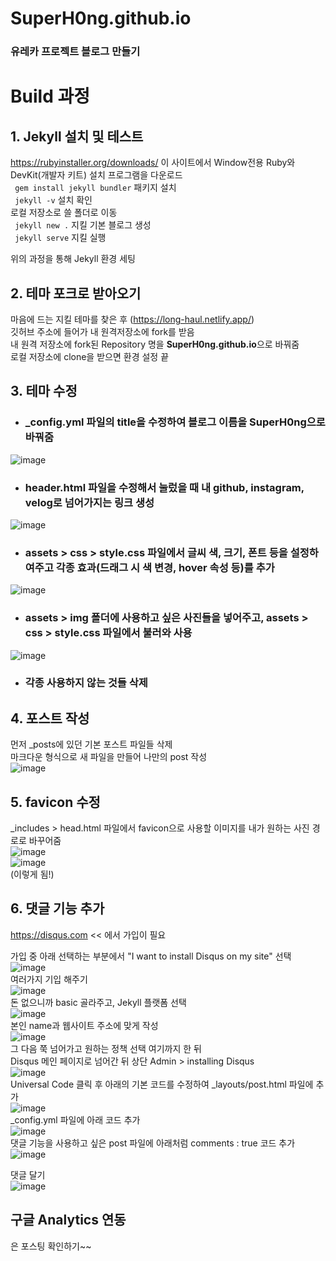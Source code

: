 # SuperH0ng.github.io

### 유레카 프로젝트 블로그 만들기

# Build 과정

## 1. Jekyll 설치 및 테스트
https://rubyinstaller.org/downloads/ 이 사이트에서 Window전용 Ruby와 DevKit(개발자 키트) 설치 프로그램을 다운로드  
` gem install jekyll bundler` 패키지 설치  
` jekyll -v`  설치 확인  
로컬 저장소로 쓸 폴더로 이동  
` jekyll new .` 지킬 기본 블로그 생성  
` jekyll serve` 지킬 실행  

위의 과정을 통해 Jekyll 환경 세팅  

## 2. 테마 포크로 받아오기
마음에 드는 지킬 테마를 찾은 후 (https://long-haul.netlify.app/)  
깃허브 주소에 들어가 내 원격저장소에 fork를 받음  
내 원격 저장소에 fork된 Repository 명을 <b>SuperH0ng.github.io</b>으로 바꿔줌  
로컬 저장소에 clone을 받으면 환경 설정 끝  

## 3. 테마 수정

* ### _config.yml 파일의 title을 수정하여 블로그 이름을 <b>SuperH0ng</b>으로 바꿔줌  
![image](https://user-images.githubusercontent.com/81635179/145671623-887a719f-9a99-4fa3-8854-570b4830e25e.png)  

* ### header.html 파일을 수정해서 눌렀을 때 내 github, instagram, velog로 넘어가지는 링크 생성  
![image](https://user-images.githubusercontent.com/81635179/145671663-447c4470-a212-48ff-9c17-bfb6d88eff6d.png)  

* ### assets > css > style.css 파일에서 글씨 색, 크기, 폰트 등을 설정하여주고 각종 효과(드래그 시 색 변경, hover 속성 등)를 추가  
![image](https://user-images.githubusercontent.com/81635179/145671803-5499253c-b1a2-4a05-9012-8cf296741696.png)

* ### assets > img 폴더에 사용하고 싶은 사진들을 넣어주고, assets > css > style.css 파일에서 불러와 사용  
![image](https://user-images.githubusercontent.com/81635179/145843795-bbfa2038-bc45-4f26-a5a4-4c9d58d2db36.png)  

* ### 각종 사용하지 않는 것들 삭제  

## 4. 포스트 작성

먼저 \_posts에 있던 기본 포스트 파일들 삭제  
마크다운 형식으로 새 파일을 만들어 나만의 post 작성  
![image](https://user-images.githubusercontent.com/81635179/145843096-f9ad947c-fcab-476c-9129-cd558d9e1757.png)  


## 5. favicon 수정  
\_includes > head.html 파일에서 favicon으로 사용할 이미지를 내가 원하는 사진 경로로 바꾸어줌  
![image](https://user-images.githubusercontent.com/81635179/145844412-71fc4293-0d0a-4244-ba8c-5038650679c8.png)  
![image](https://user-images.githubusercontent.com/81635179/145844471-48864f70-0627-4416-91f1-d3b698d32b5b.png)  
(이렇게 됨!)  

## 6. 댓글 기능 추가  
https://disqus.com << 에서 가입이 필요  

가입 중 아래 선택하는 부분에서 "I want to install Disqus on my site" 선택  
![image](https://user-images.githubusercontent.com/81635179/145849715-32706e6a-d6f9-44e1-b940-0c9a37065beb.png)  
여러가지 기입 해주기  
![image](https://user-images.githubusercontent.com/81635179/145850201-a5cb97a0-691a-4fe9-8797-b0497b5b947b.png)  
돈 없으니까 basic 골라주고, Jekyll 플랫폼 선택  
![image](https://user-images.githubusercontent.com/81635179/145850509-88b66df7-6db2-464e-93b3-46bb7fdd350e.png)  
본인 name과 웹사이트 주소에 맞게 작성  
![image](https://user-images.githubusercontent.com/81635179/145850734-f1bffcb8-3359-4820-bb8b-9dce977d2024.png)  
그 다음 쭉 넘어가고 원하는 정책 선택 여기까지 한 뒤  
Disqus 메인 페이지로 넘어간 뒤 상단 Admin > installing Disqus  
![image](https://user-images.githubusercontent.com/81635179/145851303-9efb5c13-9ac7-4887-9b1a-3ed5eda2f827.png)  
Universal Code 클릭 후 아래의 기본 코드를 수정하여 \_layouts/post.html 파일에 추가  
![image](https://user-images.githubusercontent.com/81635179/145853803-45d3b528-e43f-455d-b4ca-821758056aae.png)  
\_config.yml 파일에 아래 코드 추가  
![image](https://user-images.githubusercontent.com/81635179/145853910-4ed269a7-4475-478d-b6a2-203fdf044c30.png)  
댓글 기능을 사용하고 싶은 post 파일에 아래처럼 comments : true 코드 추가  
![image](https://user-images.githubusercontent.com/81635179/145854133-1ab028a9-c8d3-46ba-8ba6-020b608dd0cc.png)  

댓글 달기  
![image](https://user-images.githubusercontent.com/81635179/145861386-c85b32e3-87a0-4697-8894-cd008ecef41f.png)




## 구글 Analytics 연동  
은 포스팅 확인하기~~  
